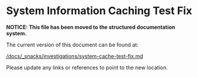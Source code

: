 # System Information Caching Test Fix

**NOTICE: This file has been moved to the structured documentation system.**

The current version of this document can be found at:

[/docs/_snacks/investigations/system-cache-test-fix.md](/docs/_snacks/investigations/system-cache-test-fix.md)

Please update any links or references to point to the new location.